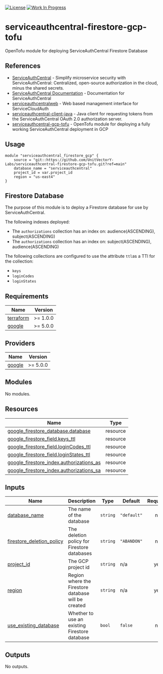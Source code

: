 [![License](https://img.shields.io/badge/License-Apache%202.0-blue.svg)](https://opensource.org/licenses/Apache-2.0) [![Work In Progress](https://img.shields.io/badge/Status-Work%20In%20Progress-yellow)](https://guide.unitvectorylabs.com/bestpractices/status/#work-in-progress)

# serviceauthcentral-firestore-gcp-tofu

OpenTofu module for deploying ServiceAuthCentral Firestore Database

## References

- [ServiceAuthCentral](https://github.com/UnitVectorY-Labs/ServiceAuthCentral) - Simplify microservice security with ServiceAuthCentral: Centralized, open-source authorization in the cloud, minus the shared secrets.
- [ServiceAuthCentral Documentation](https://serviceauthcentral.unitvectorylabs.com/) - Documentation for ServiceAuthCentral
- [serviceauthcentralweb](https://github.com/UnitVectorY-Labs/serviceauthcentralweb) - Web based management interface for ServiceCloudAuth
- [serviceauthcentral-client-java](https://github.com/UnitVectorY-Labs/serviceauthcentral-client-java) - Java client for requesting tokens from the ServiceAuthCentral OAuth 2.0 authorization server.
- [serviceauthcentral-gcp-tofu](https://github.com/UnitVectorY-Labs/serviceauthcentral-gcp-tofu) - OpenTofu module for deploying a fully working ServiceAuthCentral deployment in GCP

## Usage

```hcl
module "serviceauthcentral_firestore_gcp" {
    source = "git::https://github.com/UnitVectorY-Labs/serviceauthcentral-firestore-gcp-tofu.git?ref=main"
    database_name = "serviceauthcentral"
    project_id = var.project_id
    region = "us-east4"
}
```

## Firestore Database

The purpose of this module is to deploy a Firestore database for use by ServiceAuthCentral.

The following indexes deployed:
- The `authorizations` collection has an index on: audience(ASCENDING), subject(ASCENDING)
- The `authorizations` collection has an index on: subject(ASCENDING), audience(ASCENDING)

The following collections are configured to use the attribute `ttl`as a TTl for the collection:
- `keys`
- `loginCodes`
- `loginStates`

<!-- BEGIN_TF_DOCS -->
## Requirements

| Name | Version |
|------|---------|
| <a name="requirement_terraform"></a> [terraform](#requirement\_terraform) | >= 1.0.0 |
| <a name="requirement_google"></a> [google](#requirement\_google) | >= 5.0.0 |

## Providers

| Name | Version |
|------|---------|
| <a name="provider_google"></a> [google](#provider\_google) | >= 5.0.0 |

## Modules

No modules.

## Resources

| Name | Type |
|------|------|
| [google_firestore_database.database](https://registry.terraform.io/providers/hashicorp/google/latest/docs/resources/firestore_database) | resource |
| [google_firestore_field.keys_ttl](https://registry.terraform.io/providers/hashicorp/google/latest/docs/resources/firestore_field) | resource |
| [google_firestore_field.loginCodes_ttl](https://registry.terraform.io/providers/hashicorp/google/latest/docs/resources/firestore_field) | resource |
| [google_firestore_field.loginStates_ttl](https://registry.terraform.io/providers/hashicorp/google/latest/docs/resources/firestore_field) | resource |
| [google_firestore_index.authorizations_as](https://registry.terraform.io/providers/hashicorp/google/latest/docs/resources/firestore_index) | resource |
| [google_firestore_index.authorizations_sa](https://registry.terraform.io/providers/hashicorp/google/latest/docs/resources/firestore_index) | resource |

## Inputs

| Name | Description | Type | Default | Required |
|------|-------------|------|---------|:--------:|
| <a name="input_database_name"></a> [database\_name](#input\_database\_name) | The name of the database | `string` | `"default"` | no |
| <a name="input_firestore_deletion_policy"></a> [firestore\_deletion\_policy](#input\_firestore\_deletion\_policy) | The deletion policy for Firestore databases | `string` | `"ABANDON"` | no |
| <a name="input_project_id"></a> [project\_id](#input\_project\_id) | The GCP project id | `string` | n/a | yes |
| <a name="input_region"></a> [region](#input\_region) | Region where the Firestore database will be created | `string` | n/a | yes |
| <a name="input_use_existing_database"></a> [use\_existing\_database](#input\_use\_existing\_database) | Whether to use an existing Firestore database | `bool` | `false` | no |

## Outputs

No outputs.
<!-- END_TF_DOCS -->
